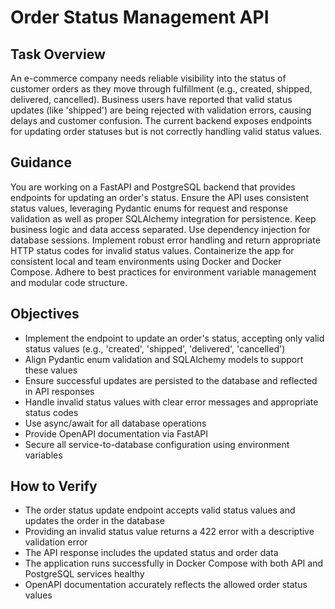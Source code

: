 # Order Status Management API

## Task Overview

An e-commerce company needs reliable visibility into the status of customer orders as they move through fulfillment (e.g., created, shipped, delivered, cancelled). Business users have reported that valid status updates (like 'shipped') are being rejected with validation errors, causing delays and customer confusion. The current backend exposes endpoints for updating order statuses but is not correctly handling valid status values.

## Guidance

You are working on a FastAPI and PostgreSQL backend that provides endpoints for updating an order's status. Ensure the API uses consistent status values, leveraging Pydantic enums for request and response validation as well as proper SQLAlchemy integration for persistence. Keep business logic and data access separated. Use dependency injection for database sessions. Implement robust error handling and return appropriate HTTP status codes for invalid status values. Containerize the app for consistent local and team environments using Docker and Docker Compose. Adhere to best practices for environment variable management and modular code structure.

## Objectives

- Implement the endpoint to update an order's status, accepting only valid status values (e.g., 'created', 'shipped', 'delivered', 'cancelled')
- Align Pydantic enum validation and SQLAlchemy models to support these values
- Ensure successful updates are persisted to the database and reflected in API responses
- Handle invalid status values with clear error messages and appropriate status codes
- Use async/await for all database operations
- Provide OpenAPI documentation via FastAPI
- Secure all service-to-database configuration using environment variables

## How to Verify

- The order status update endpoint accepts valid status values and updates the order in the database
- Providing an invalid status value returns a 422 error with a descriptive validation error
- The API response includes the updated status and order data
- The application runs successfully in Docker Compose with both API and PostgreSQL services healthy
- OpenAPI documentation accurately reflects the allowed order status values
